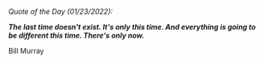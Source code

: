 *Quote of the Day (01/23/2022):*

_**The last time doesn't exist. It's only this time. And everything is going to be different this time. There's only now.**_

Bill Murray